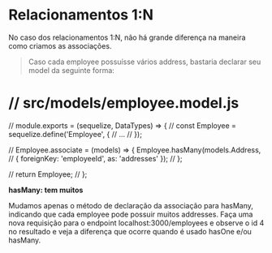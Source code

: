 # Relacionamentos 1:N

No caso dos relacionamentos 1:N, não há grande diferença na maneira como criamos as associações.

> Caso cada employee possuísse vários address, bastaria declarar seu model da seguinte forma:


# // src/models/employee.model.js

//  module.exports = (sequelize, DataTypes) => {
//  const Employee = sequelize.define('Employee', {
//  ...
//  });

//  Employee.associate = (models) => {
    Employee.hasMany(models.Address,
//      { foreignKey: 'employeeId', as: 'addresses' });
//  };

//  return Employee;
//  };

**hasMany: tem muitos**


Mudamos apenas o método de declaração da associação para hasMany, indicando que cada employee pode possuir muitos addresses. Faça uma nova requisição para o endpoint localhost:3000/employees e observe o id 4 no resultado e veja a diferença que ocorre quando é usado hasOne e/ou hasMany.
